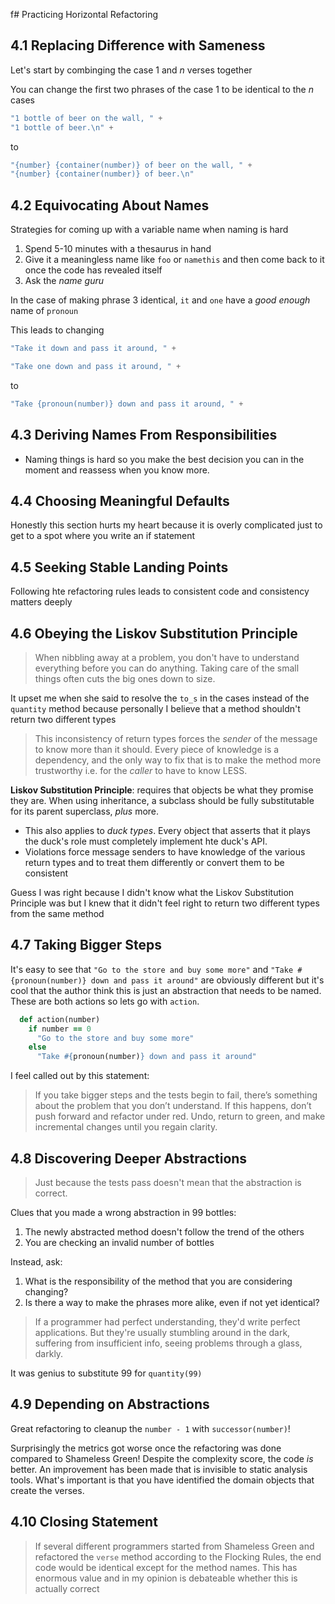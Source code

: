 f# Practicing Horizontal Refactoring

## 4.1 Replacing Difference with Sameness

Let's start by combinging the case 1 and _n_ verses together

You can change the first two phrases of the case 1 to be identical to the _n_ cases

```java
"1 bottle of beer on the wall, " +
"1 bottle of beer.\n" +
```

to

```java
"{number} {container(number)} of beer on the wall, " +
"{number} {container(number)} of beer.\n"
```

## 4.2 Equivocating About Names

Strategies for coming up with a variable name when naming is hard

1. Spend 5-10 minutes with a thesaurus in hand
2. Give it a meaningless name like `foo` or `namethis` and then come back to it once the code has revealed itself
3. Ask the _name guru_

In the case of making phrase 3 identical, `it` and `one` have a _good enough_ name of `pronoun`

This leads to changing

```java
"Take it down and pass it around, " +
```

```java
"Take one down and pass it around, " +
```

to

```java
"Take {pronoun(number)} down and pass it around, " +
```

## 4.3 Deriving Names From Responsibilities

- Naming things is hard so you make the best decision you can in the moment and reassess when you know more.

## 4.4 Choosing Meaningful Defaults

Honestly this section hurts my heart because it is overly complicated just to get to a spot where you write an if statement

## 4.5 Seeking Stable Landing Points

Following hte refactoring rules leads to consistent code and consistency matters deeply

## 4.6 Obeying the Liskov Substitution Principle

> When nibbling away at a problem, you don't have to understand everything before you can do anything. Taking care of the small things often cuts the big ones down to size.

It upset me when she said to resolve the `to_s` in the cases instead of the `quantity` method because personally I believe that a method shouldn't return two different types

> This inconsistency of return types forces the _sender_ of the message to know more than it should. Every piece of knowledge is a dependency, and the only way to fix that is to make the method more trustworthy i.e. for the _caller_ to have to know LESS.

**Liskov Substitution Principle**: requires that objects be what they promise they are. When using inheritance, a subclass should be fully substitutable for its parent superclass, _plus_ more.
- This also applies to _duck types_. Every object that asserts that it plays the duck's role must completely implement hte duck's API.
- Violations force message senders to have knowledge of the various return types and to treat them differently or convert them to be consistent

Guess I was right because I didn't know what the Liskov Substitution Principle was but I knew that it didn't feel right to return two different types from the same method

## 4.7 Taking Bigger Steps

It's easy to see that `"Go to the store and buy some more"` and `"Take #{pronoun(number)} down and pass it around"` are obviously different but it's cool that the author think this is just an abstraction that needs to be named. These are both actions so lets go with `action`.

```ruby
  def action(number)
    if number == 0
      "Go to the store and buy some more"
    else
      "Take #{pronoun(number)} down and pass it around"
```

I feel called out by this statement:

> If you take bigger steps and the tests begin to fail, there’s something about the problem that you don’t understand. If this happens, don’t push forward and refactor under red. Undo, return to green, and make incremental changes until you regain clarity.

## 4.8 Discovering Deeper Abstractions

> Just because the tests pass doesn't mean that the abstraction is correct.

Clues that you made a wrong abstraction in 99 bottles:

  1) The newly abstracted method doesn't follow the trend of the others
  2) You are checking an invalid number of bottles

Instead, ask:
  1) What is the responsibility of the method that you are considering changing?
  2) Is there a way to make the phrases more alike, even if not yet identical?

> If a programmer had perfect understanding, they'd write perfect applications. But they're usually stumbling around in the dark, suffering from insufficient info, seeing problems through a glass, darkly.

It was genius to substitute 99 for `quantity(99)`

## 4.9 Depending on Abstractions

Great refactoring to cleanup the `number - 1` with `successor(number)`!

Surprisingly the metrics got worse once the refactoring was done compared to Shameless Green! Despite the complexity score, the code _is_ better. An improvement has been made that is invisible to static analysis tools. What's important is that you have identified the domain objects that create the verses.

## 4.10 Closing Statement

> If several different programmers started from Shameless Green and refactored the `verse` method according to the Flocking Rules, the end code would be identical except for the method names. This has enormous value and in my opinion is debateable whether this is actually correct